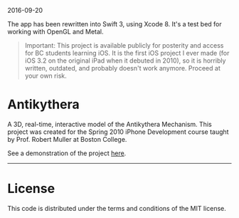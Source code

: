 
2016-09-20

The app has been rewritten into Swift 3, using Xcode 8.  It's a test bed for working with OpenGL and Metal.

> Important: This project is available publicly for posterity and access for BC students learning iOS. It is the first iOS project I ever made (for iOS 3.2 on the original iPad when it debuted in 2010), so it is horribly written, outdated, and probably doesn't work anymore. Proceed at your own risk.

Antikythera
===========

A 3D, real-time, interactive model of the Antikythera Mechanism. This project was created for the Spring 2010 iPhone Development course taught by Prof. Robert Muller at Boston College.

See a demonstration of the project [here](http://youtu.be/LL7KxN7tOKE).

-------
License
=======

This code is distributed under the terms and conditions of the MIT license. 
